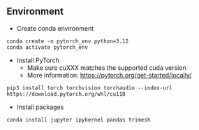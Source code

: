 
## Environment

- Create conda environment
```
conda create -n pytorch_env python=3.12
conda activate pytorch_env
```

- Install PyTorch
  - Make sure cuXXX matches the supported cuda version
  - More information: https://pytorch.org/get-started/locally/
```
pip3 install torch torchvision torchaudio --index-url https://download.pytorch.org/whl/cu118
```

- Install packages
```
conda install jupyter ipykernel pandas trimesh
```